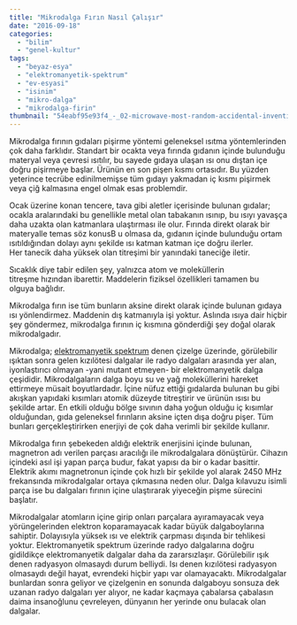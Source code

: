 ```yaml
---
title: "Mikrodalga Fırın Nasıl Çalışır"
date: "2016-09-18"
categories: 
  - "bilim"
  - "genel-kultur"
tags: 
  - "beyaz-esya"
  - "elektromanyetik-spektrum"
  - "ev-esyasi"
  - "isinim"
  - "mikro-dalga"
  - "mikrodalga-firin"
thumbnail: "54eabf95e93f4_-_02-microwave-most-random-accidental-inventions-1.jpg"
---
```


Mikrodalga fırının gıdaları pişirme yöntemi geleneksel ısıtma yöntemlerinden çok daha farklıdır. Standart bir ocakta veya fırında gıdanın içinde bulunduğu materyal veya çevresi ısıtılır, bu sayede gıdaya ulaşan ısı onu dıştan içe doğru pişirmeye başlar. Ürünün en son pişen kısmı ortasıdır. Bu yüzden yeterince tecrübe edinilmemişse tüm gıdayı yakmadan iç kısmı pişirmek veya çiğ kalmasına engel olmak esas problemdir.

Ocak üzerine konan tencere, tava gibi aletler içerisinde bulunan gıdalar; ocakla aralarındaki bu genellikle metal olan tabakanın ısınıp, bu ısıyı yavaşça daha uzakta olan katmanlara ulaştırması ile olur. Fırında direkt olarak bir materyalle temas söz konusB u olmasa da, gıdanın içinde bulunduğu ortam ısıtıldığından dolayı aynı şekilde ısı katman katman içe doğru ilerler. Her tanecik daha yüksek olan titreşimi bir yanındaki taneciğe iletir.

Sıcaklık diye tabir edilen şey, yalnızca atom ve moleküllerin titreşme hızından ibarettir. Maddelerin fiziksel özellikleri tamamen bu olguya bağlıdır.

Mikrodalga fırın ise tüm bunların aksine direkt olarak içinde bulunan gıdaya ısı yönlendirmez. Maddenin dış katmanıyla işi yoktur. Aslında ısıya dair hiçbir şey göndermez, mikrodalga fırının iç kısmına gönderdiği şey doğal olarak mikrodalgadır.

Mikrodalga; [elektromanyetik spektrum](http://sabahlatan.com/blog/radyasyonun-gercek-anlami-ve-elektromanyetik-spektrum/) denen çizelge üzerinde, görülebilir ışıktan sonra gelen kızılötesi dalgalar ile radyo dalgaları arasında yer alan, iyonlaştırıcı olmayan -yani mutant etmeyen- bir elektromanyetik dalga çeşididir. Mikrodalgaların dalga boyu su ve yağ moleküllerini hareket ettirmeye müsait boyutlardadır. İçine nüfuz ettiği gıdalarda bulunan bu gibi akışkan yapıdaki kısımları atomik düzeyde titreştirir ve ürünün ısısı bu şekilde artar. En etkili olduğu bölge sıvının daha yoğun olduğu iç kısımlar olduğundan, gıda geleneksel fırınların aksine içten dışa doğru pişer. Tüm bunları gerçekleştirirken enerjiyi de çok daha verimli bir şekilde kullanır.

Mikrodalga fırın şebekeden aldığı elektrik enerjisini içinde bulunan, magnetron adı verilen parçası aracılığı ile mikrodalgalara dönüştürür. Cihazın içindeki asıl işi yapan parça budur, fakat yapısı da bir o kadar basittir. Elektrik akımı magnetronun içinde çok hızlı bir şekilde yol alarak 2450 MHz frekansında mikrodalgalar ortaya çıkmasına neden olur. Dalga kılavuzu isimli parça ise bu dalgaları fırının içine ulaştırarak yiyeceğin pişme sürecini başlatır.

Mikrodalgalar atomların içine girip onları parçalara ayıramayacak veya yörüngelerinden elektron koparamayacak kadar büyük dalgaboylarına sahiptir. Dolayısıyla yüksek ısı ve elektrik çarpması dışında bir tehlikesi yoktur. Elektromanyetik spektrum üzerinde radyo dalgalarına doğru gidildikçe elektromanyetik dalgalar daha da zararsızlaşır. Görülebilir ışık denen radyasyon olmasaydı durum belliydi. Isı denen kızılötesi radyasyon olmasaydı değil hayat, evrendeki hiçbir yapı var olamayacaktı. Mikrodalgalar bunlardan sonra geliyor ve çizelgenin en sonunda dalgaboyu sonsuza dek uzanan radyo dalgaları yer alıyor, ne kadar kaçmaya çabalarsa çabalasın daima insanoğlunu çevreleyen, dünyanın her yerinde onu bulacak olan dalgalar.
